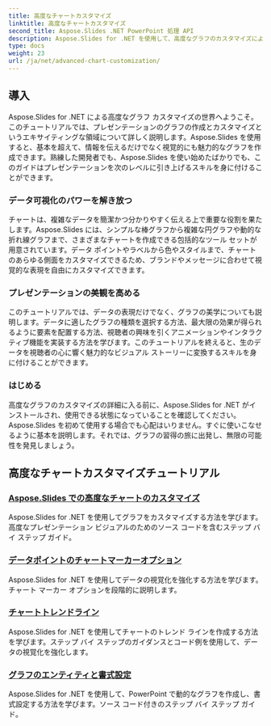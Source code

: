 ```yaml
---
title: 高度なチャートカスタマイズ
linktitle: 高度なチャートカスタマイズ
second_title: Aspose.Slides .NET PowerPoint 処理 API
description: Aspose.Slides for .NET を使用して、高度なグラフのカスタマイズによりプレゼンテーションを強化します。視覚的に魅力的なグラフを作成し、ニーズに合わせてカスタマイズする方法を学びます。
type: docs
weight: 23
url: /ja/net/advanced-chart-customization/
---
```


## 導入

Aspose.Slides for .NET による高度なグラフ カスタマイズの世界へようこそ。このチュートリアルでは、プレゼンテーションのグラフの作成とカスタマイズというエキサイティングな領域について詳しく説明します。Aspose.Slides を使用すると、基本を超えて、情報を伝えるだけでなく視覚的にも魅力的なグラフを作成できます。熟練した開発者でも、Aspose.Slides を使い始めたばかりでも、このガイドはプレゼンテーションを次のレベルに引き上げるスキルを身に付けることができます。

### データ可視化のパワーを解き放つ

チャートは、複雑なデータを簡潔かつ分かりやすく伝える上で重要な役割を果たします。Aspose.Slides には、シンプルな棒グラフから複雑な円グラフや動的な折れ線グラフまで、さまざまなチャートを作成できる包括的なツール セットが用意されています。データ ポイントやラベルから色やスタイルまで、チャートのあらゆる側面をカスタマイズできるため、ブランドやメッセージに合わせて視覚的な表現を自由にカスタマイズできます。

### プレゼンテーションの美観を高める

このチュートリアルでは、データの表現だけでなく、グラフの美学についても説明します。データに適したグラフの種類を選択する方法、最大限の効果が得られるように要素を配置する方法、視聴者の興味を引くアニメーションやインタラクティブ機能を実装する方法を学びます。このチュートリアルを終えると、生のデータを視聴者の心に響く魅力的なビジュアル ストーリーに変換するスキルを身に付けることができます。

### はじめる

高度なグラフのカスタマイズの詳細に入る前に、Aspose.Slides for .NET がインストールされ、使用できる状態になっていることを確認してください。Aspose.Slides を初めて使用する場合でも心配はいりません。すぐに使いこなせるように基本を説明します。それでは、グラフの習得の旅に出発し、無限の可能性を発見しましょう。

## 高度なチャートカスタマイズチュートリアル
### [Aspose.Slides での高度なチャートのカスタマイズ](./advanced-chart-customization/)
Aspose.Slides for .NET を使用してグラフをカスタマイズする方法を学びます。高度なプレゼンテーション ビジュアルのためのソース コードを含むステップ バイ ステップ ガイド。
### [データポイントのチャートマーカーオプション](./chart-marker-options-on-data-point/)
Aspose.Slides for .NET を使用してデータの視覚化を強化する方法を学びます。チャート マーカー オプションを段階的に説明します。
### [チャートトレンドライン](./chart-trend-lines/)
Aspose.Slides for .NET を使用してチャートのトレンド ラインを作成する方法を学びます。ステップ バイ ステップのガイダンスとコード例を使用して、データの視覚化を強化します。
### [グラフのエンティティと書式設定](./chart-entities/)
Aspose.Slides for .NET を使用して、PowerPoint で動的なグラフを作成し、書式設定する方法を学びます。ソース コード付きのステップ バイ ステップ ガイド。